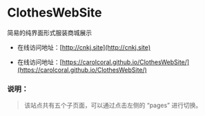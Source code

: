 # ClothesWebSite
简易的纯界面形式服装商城展示


* 在线访问地址：[http://cnkj.site](http://cnkj.site)

* 在线访问地址：[https://carolcoral.github.io/ClothesWebSite/](https://carolcoral.github.io/ClothesWebSite/)

### 说明：

>该站点共有五个子页面，可以通过点击左侧的 “pages” 进行切换。
